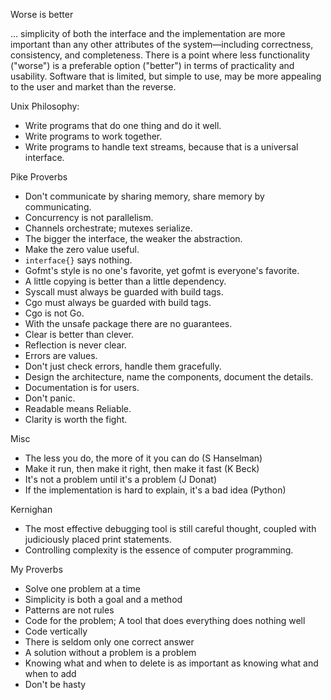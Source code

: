 Worse is better

... simplicity of both the interface and the implementation are more important than any other attributes of the system—including correctness, consistency, and completeness. There is a point where less functionality ("worse") is a preferable option ("better") in terms of practicality and usability. Software that is limited, but simple to use, may be more appealing to the user and market than the reverse.

Unix Philosophy:

  - Write programs that do one thing and do it well.
  - Write programs to work together.
  - Write programs to handle text streams, because that is a universal interface.

Pike Proverbs

  - Don't communicate by sharing memory, share memory by communicating.
  - Concurrency is not parallelism.
  - Channels orchestrate; mutexes serialize.
  - The bigger the interface, the weaker the abstraction.
  - Make the zero value useful.
  - `interface{}` says nothing.
  - Gofmt's style is no one's favorite, yet gofmt is everyone's favorite.
  - A little copying is better than a little dependency.
  - Syscall must always be guarded with build tags.
  - Cgo must always be guarded with build tags.
  - Cgo is not Go.
  - With the unsafe package there are no guarantees.
  - Clear is better than clever.
  - Reflection is never clear.
  - Errors are values.
  - Don't just check errors, handle them gracefully.
  - Design the architecture, name the components, document the details.
  - Documentation is for users.
  - Don't panic.
  - Readable means Reliable.
  - Clarity is worth the fight.

Misc

  - The less you do, the more of it you can do (S Hanselman)
  - Make it run, then make it right, then make it fast (K Beck)
  - It's not a problem until it's a problem (J Donat)
  - If the implementation is hard to explain, it's a bad idea (Python)

Kernighan

  - The most effective debugging tool is still careful thought, coupled with judiciously placed print statements.
  - Controlling complexity is the essence of computer programming.

My Proverbs

  - Solve one problem at a time
  - Simplicity is both a goal and a method
  - Patterns are not rules
  - Code for the problem; A tool that does everything does nothing well
  - Code vertically
  - There is seldom only one correct answer
  - A solution without a problem is a problem
  - Knowing what and when to delete is as important as knowing what and when to add
  - Don't be hasty
